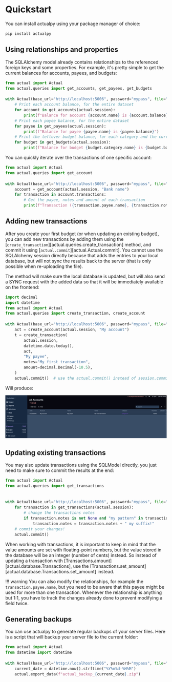 # Quickstart

You can install actualpy using your package manager of choice:

```bash
pip install actualpy
```

## Using relationships and properties

The SQLAlchemy model already contains relationships to the referenced foreign keys and some properties. For example,
it's pretty simple to get the current balances for accounts, payees, and budgets:

```python
from actual import Actual
from actual.queries import get_accounts, get_payees, get_budgets

with Actual(base_url="http://localhost:5006", password="mypass", file="My budget") as actual:
    # Print each account balance, for the entire dataset
    for account in get_accounts(actual.session):
        print(f"Balance for account {account.name} is {account.balance}")
    # Print each payee balance, for the entire dataset
    for payee in get_payees(actual.session):
        print(f"Balance for payee {payee.name} is {payee.balance}")
    # Print the leftover budget balance, for each category and the current month
    for budget in get_budgets(actual.session):
        print(f"Balance for budget {budget.category.name} is {budget.balance}")
```

You can quickly iterate over the transactions of one specific account:

```python
from actual import Actual
from actual.queries import get_account

with Actual(base_url="http://localhost:5006", password="mypass", file="My budget") as actual:
    account = get_account(actual.session, "Bank name")
    for transaction in account.transactions:
        # Get the payee, notes and amount of each transaction
        print(f"Transaction ({transaction.payee.name}, {transaction.notes}) has a value of {transaction.get_amount()}")
```

## Adding new transactions

After you create your first budget (or when updating an existing budget), you can add new transactions by adding them
using the [`create_transaction`][actual.queries.create_transaction] method, and commit it using
[`actual.commit`][actual.Actual.commit]. You cannot use the SQLAlchemy session directly because that adds the entries
to your local database, but will not sync the results back to the server (that is only possible when re-uploading the
file).

The method will make sure the local database is updated, but will also send a SYNC request with the added data so that
it will be immediately available on the frontend:

```python
import decimal
import datetime
from actual import Actual
from actual.queries import create_transaction, create_account

with Actual(base_url="http://localhost:5006", password="mypass", file="My budget") as actual:
    act = create_account(actual.session, "My account")
    t = create_transaction(
        actual.session,
        datetime.date.today(),
        act,
        "My payee",
        notes="My first transaction",
        amount=decimal.Decimal(-10.5),
    )
    actual.commit()  # use the actual.commit() instead of session.commit()!
```

Will produce:

![added-transaction](./static/added-transaction.png?raw=true)

## Updating existing transactions

You may also update transactions using the SQLModel directly, you just need to make sure to commit the results at the
end:

```python
from actual import Actual
from actual.queries import get_transactions


with Actual(base_url="http://localhost:5006", password="mypass", file="My budget") as actual:
    for transaction in get_transactions(actual.session):
        # change the transactions notes
        if transaction.notes is not None and "my pattern" in transaction.notes:
            transaction.notes = transaction.notes + " my suffix!"
    # commit your changes!
    actual.commit()

```

When working with transactions, it is important to keep in mind that the value amounts are set with floating-point
numbers, but the value stored in the database will be an integer (number of cents) instead. So instead of updating a
transaction with [Transactions.amount][actual.database.Transactions], use the
[Transactions.set_amount][actual.database.Transactions.set_amount] instead.

!!! warning
    You can also modify the relationships, for example the `transaction.payee.name`, but you need to be aware that
    this payee might be used for more than one transaction. Whenever the relationship is anything but 1:1, you have to
    track the changes already done to prevent modifying a field twice.

## Generating backups

You can use actualpy to generate regular backups of your server files. Here is a script that will backup your server
file to the current folder:

```python
from actual import Actual
from datetime import datetime

with Actual(base_url="http://localhost:5006", password="mypass", file="My budget") as actual:
    current_date = datetime.now().strftime("%Y%m%d-%H%M")
    actual.export_data(f"actual_backup_{current_date}.zip")
```
